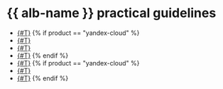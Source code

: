# {{ alb-name }} practical guidelines

* [{#T}](virtual-hosting.md)
{% if product == "yandex-cloud" %}
* [{#T}](alb-with-ddos-protection.md)
* [{#T}](cdn-storage-integration.md)
* [{#T}](l7-bluegreen-deploy.md)
{% endif %}
* [{#T}](tls-termination.md)
{% if product == "yandex-cloud" %}
* [{#T}](logging.md)
* [{#T}](load-testing-grpc-autoscaling.md)
{% endif %}